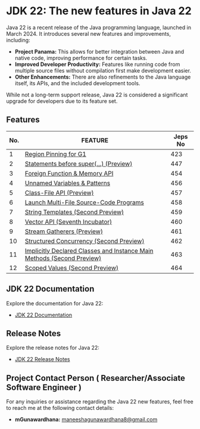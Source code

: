 # **JDK 22: The new features in Java 22**

Java 22 is a recent release of the Java programming language, launched in March 2024. It introduces several new features and improvements, including:

* **Project Panama:** This allows for better integration between Java and native code, improving performance for certain tasks.
* **Improved Developer Productivity:** Features like running code from multiple source files without compilation first make development easier.
* **Other Enhancements:** There are also refinements to the Java language itself, its APIs, and the included development tools.

While not a long-term support release, Java 22 is considered a significant upgrade for developers due to its feature set.


## **Features**

| No. | FEATURE                                                                                                | Jeps No |
|-----|--------------------------------------------------------------------------------------------------------|---------|
| 1   | [Region Pinning for G1](https://openjdk.org/jeps/423)                                                  | 423     |
| 2   | [Statements before super(...) (Preview)](https://openjdk.org/jeps/447)                                 | 447     |
| 3   | [Foreign Function & Memory API](https://openjdk.org/jeps/454)                                          | 454     |
| 4   | [Unnamed Variables & Patterns](https://openjdk.org/jeps/456)                                           | 456     |
| 5   | [Class-File API (Preview)](https://openjdk.org/jeps/457)                                               | 457     |
| 6   | [Launch Multi-File Source-Code Programs](https://openjdk.org/jeps/458)                                 | 458     |
| 7   | [String Templates (Second Preview)](https://openjdk.org/jeps/459)                                      | 459     |
| 8   | [Vector API (Seventh Incubator)](https://openjdk.org/jeps/460)                                         | 460     |
| 9   | [Stream Gatherers (Preview)](https://openjdk.org/jeps/461)                                             | 461     |
| 10  | [Structured Concurrency (Second Preview)](https://openjdk.org/jeps/462)                                | 462     |
| 11  | [Implicitly Declared Classes and Instance Main Methods (Second Preview)](https://openjdk.org/jeps/463) | 463     |
| 12  | [Scoped Values (Second Preview)](https://openjdk.org/jeps/464)                                         | 464     |

## **JDK 22 Documentation**

Explore the documentation for Java 22:

- [JDK 22 Documentation](https://docs.oracle.com/en/java/javase/22/)

## **Release Notes**

Explore the release notes for Java 22:

- [JDK 22 Release Notes](https://jdk.java.net/22/release-notes)

## **Project Contact Person ( Researcher/Associate Software Engineer )**

For any inquiries or assistance regarding the Java 22 new features,
feel free to reach me at the following contact details:


- **mGunawardhana:** [maneeshagunawardhana8@gmail.com](maneeshagunawardhana8@gmail.com)

